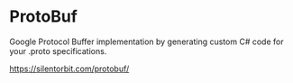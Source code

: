 # ProtoBuf

Google Protocol Buffer implementation by generating custom C# code for your .proto specifications.

https://silentorbit.com/protobuf/
